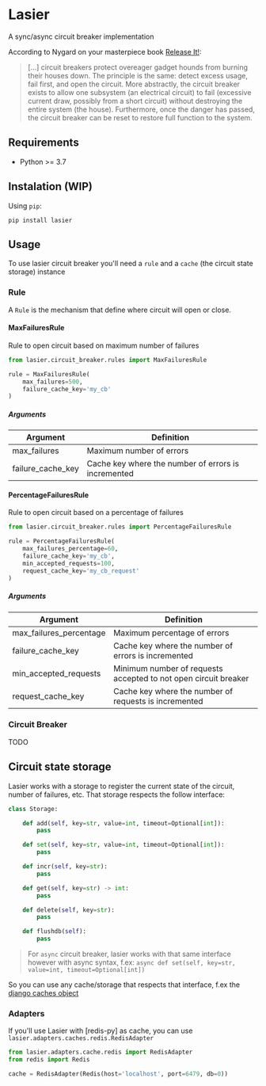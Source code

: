# Lasier
A sync/async circuit breaker implementation

According to Nygard on your masterpiece book [Release It!](http://pragprog.com/titles/mnee/release-it):

> [...] circuit breakers protect overeager gadget hounds from burning their houses down. The principle is the same: detect excess usage, fail first, and open the circuit. More abstractly, the circuit breaker exists to allow one subsystem (an electrical circuit) to fail (excessive current draw, possibly from a short circuit) without destroying the entire system (the house). Furthermore, once the danger has passed, the circuit breaker can be reset to restore full function to the system.

## Requirements
* Python >= 3.7

## Instalation (WIP)
Using `pip`:

```
pip install lasier
```

## Usage
To use lasier circuit breaker you'll need a `rule` and a `cache` (the circuit state storage) instance

### Rule
A `Rule` is the mechanism that define where circuit will open or close.

#### MaxFailuresRule
Rule to open circuit based on maximum number of failures

```python
from lasier.circuit_breaker.rules import MaxFailuresRule

rule = MaxFailuresRule(
    max_failures=500,
    failure_cache_key='my_cb'
)
```

##### Arguments
| Argument | Definition |
|----------|------------|
| max\_failures | Maximum number of errors |
| failure\_cache\_key | Cache key where the number of errors is incremented |

#### PercentageFailuresRule
Rule to open circuit based on a percentage of failures

```python
from lasier.circuit_breaker.rules import PercentageFailuresRule

rule = PercentageFailuresRule(
    max_failures_percentage=60,
    failure_cache_key='my_cb',
    min_accepted_requests=100,
    request_cache_key='my_cb_request'
)
```

##### Arguments
| Argument | Definition |
|----------|------------|
| max\_failures\_percentage | Maximum percentage of errors |
| failure\_cache\_key | Cache key where the number of errors is incremented |
| min\_accepted\_requests | Minimum number of requests accepted to not open circuit breaker |
| request\_cache\_key | Cache key where the number of requests is incremented |

### Circuit Breaker
TODO

## Circuit state storage
Lasier works with a storage to register the current state of the circuit, number of failures, etc. That storage respects the follow interface:

```python
class Storage:

    def add(self, key=str, value=int, timeout=Optional[int]):
        pass

    def set(self, key=str, value=int, timeout=Optional[int]):
        pass

    def incr(self, key=str):
        pass

    def get(self, key=str) -> int:
        pass

    def delete(self, key=str):
        pass

    def flushdb(self):
        pass
```

> For `async` circuit breaker, lasier works with that same interface however with async syntax, f.ex: `async def set(self, key=str, value=int, timeout=Optional[int])`

So you can use any cache/storage that respects that interface, f.ex the [django caches object](https://docs.djangoproject.com/en/3.0/topics/cache/)

### Adapters
If you'll use Lasier with [redis-py] as cache, you can use `lasier.adapters.caches.redis.RedisAdapter`

```python
from lasier.adapters.cache.redis import RedisAdapter
from redis import Redis

cache = RedisAdapter(Redis(host='localhost', port=6479, db=0))
```
